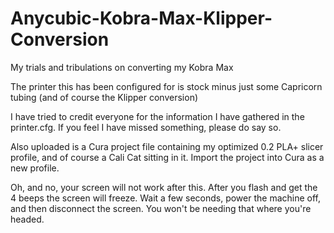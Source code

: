# Anycubic-Kobra-Max-Klipper-Conversion
My trials and tribulations on converting my Kobra Max

The printer this has been configured for is stock minus just some Capricorn tubing (and of course the Klipper conversion)

I have tried to credit everyone for the information I have gathered in the printer.cfg. If you feel I have missed something, please do say so.

Also uploaded is a Cura project file containing my optimized 0.2 PLA+ slicer profile, and of course a Cali Cat sitting in it. Import the project into Cura as a new profile.

Oh, and no, your screen will not work after this. After you flash and get the 4 beeps the screen will freeze. Wait a few seconds, power the machine off, and then disconnect the screen. You won't be needing that where you're headed.
